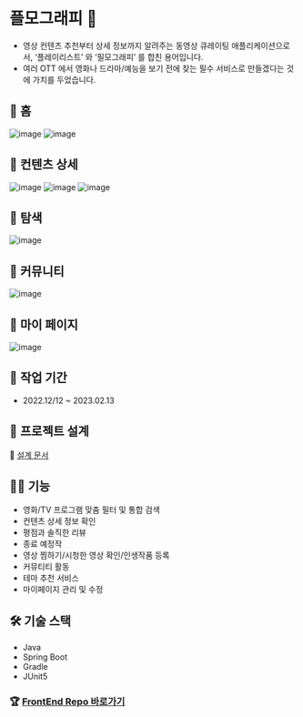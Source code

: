 # 플모그래피 🍿
- 영상 컨텐츠 추천부터 상세 정보까지 알려주는 동영상 큐레이팅 애플리케이션으로서, ‘플레이리스트’ 와 ‘필모그래피’ 를 합친 용어입니다. 
- 여러 OTT 에서 영화나 드라마/예능을 보기 전에 찾는 필수 서비스로 만들겠다는 것에 가치를 두었습니다.

## 📍 홈 
![image](https://user-images.githubusercontent.com/110010435/227907485-59e20fb5-cffe-4c47-a7e4-1635a1fd003b.png)
![image](https://user-images.githubusercontent.com/110010435/227907615-376059e3-54da-4ce9-a583-6e55163c25e7.png)

## 📍 컨텐츠 상세
![image](https://user-images.githubusercontent.com/110010435/227907847-90639582-d9b4-47ce-997a-2ae88b58b485.png)
![image](https://user-images.githubusercontent.com/110010435/227907967-04ba1856-9742-41e0-9df7-b097057ab4a7.png)
![image](https://user-images.githubusercontent.com/110010435/227908052-1e344ccb-6a51-486f-b810-d924ef83a947.png)

## 📍 탐색
![image](https://user-images.githubusercontent.com/110010435/227908269-3f1578dd-a037-42ad-a7be-fb243a1cb8e1.png)

## 📍 커뮤니티
![image](https://user-images.githubusercontent.com/110010435/227908408-714d2fee-f97f-4ace-9bea-60d4eb0b6272.png)

## 📍 마이 페이지
![image](https://user-images.githubusercontent.com/110010435/227908603-19318a90-77a4-4de9-8a05-98f63914f809.png)

## 📆 작업 기간
- 2022.12/12 ~ 2023.02.13

## 👣 프로젝트 설계
🔗 [설계 문서](https://wirehaired-trick-c7d.notion.site/Plmography-1e498e701b1e4c379c1de1a6e0cecdec)

## ✍🏻 기능
- 영화/TV 프로그램 맞춤 필터 및 통합 검색
- 컨텐츠 상세 정보 확인
- 평점과 솔직한 리뷰
- 종료 예정작
- 영상 찜하기/시청한 영상 확인/인생작품 등록
- 커뮤티티 활동
- 테마 추천 서비스
- 마이페이지 관리 및 수정

## 🛠 기술 스택
- Java
- Spring Boot
- Gradle
- JUnit5

### 🏆 [FrontEnd Repo 바로가기](https://github.com/jennajeh/plmography-frontend)
